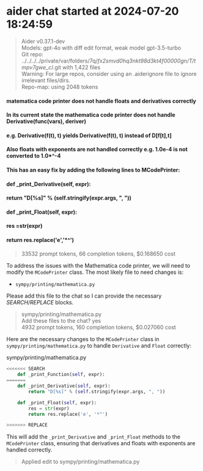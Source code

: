 
# aider chat started at 2024-07-20 18:24:59

> Aider v0.37.1-dev  
> Models: gpt-4o with diff edit format, weak model gpt-3.5-turbo  
> Git repo: ../../../../private/var/folders/7q/_fx2smvd0hq3nkt98d3kt4f00000gn/T/tmpv7gwe_c_/.git with 1,422 files  
> Warning: For large repos, consider using an .aiderignore file to ignore irrelevant files/dirs.  
> Repo-map: using 2048 tokens  

#### matematica code printer does not handle floats and derivatives correctly  
#### In its current state the mathematica code printer does not handle Derivative(func(vars), deriver)   
#### e.g. Derivative(f(t), t) yields Derivative(f(t), t) instead of D[f[t],t]  
####   
#### Also floats with exponents are not handled correctly e.g. 1.0e-4 is not converted to 1.0*^-4  
####   
#### This has an easy fix by adding the following lines to MCodePrinter:  
####   
####   
#### def _print_Derivative(self, expr):  
####         return "D[%s]" % (self.stringify(expr.args, ", "))  
####   
#### def _print_Float(self, expr):  
####         res =str(expr)  
####         return res.replace('e','*^')   
####   
####   
####  
> 33532 prompt tokens, 66 completion tokens, $0.168650 cost  

To address the issues with the Mathematica code printer, we will need to modify the `MCodePrinter` class. The most likely file to need changes is:

- `sympy/printing/mathematica.py`

Please add this file to the chat so I can provide the necessary *SEARCH/REPLACE* blocks.

> sympy/printing/mathematica.py  
> Add these files to the chat? yes  
> 4932 prompt tokens, 160 completion tokens, $0.027060 cost  

Here are the necessary changes to the `MCodePrinter` class in `sympy/printing/mathematica.py` to handle `Derivative` and `Float` correctly:

sympy/printing/mathematica.py
```python
<<<<<<< SEARCH
    def _print_Function(self, expr):
=======
    def _print_Derivative(self, expr):
        return "D[%s]" % (self.stringify(expr.args, ", "))

    def _print_Float(self, expr):
        res = str(expr)
        return res.replace('e', '*^')

>>>>>>> REPLACE
```

This will add the `_print_Derivative` and `_print_Float` methods to the `MCodePrinter` class, ensuring that derivatives and floats with exponents are handled correctly.

> Applied edit to sympy/printing/mathematica.py  
